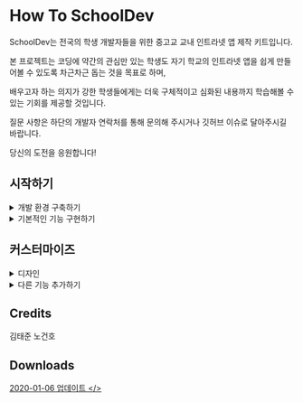 # How To SchoolDev

SchoolDev는 전국의 학생 개발자들을 위한 중고교 교내 인트라넷 앱 제작 키트입니다. 

본 프로젝트는 코딩에 약간의 관심만 있는 학생도 자기 학교의 인트라넷 앱을 쉽게 만들어볼 수 있도록 차근차근 돕는 것을 목표로 하며, 

배우고자 하는 의지가 강한 학생들에게는 더욱 구체적이고 심화된 내용까지 학습해볼 수 있는 기회를 제공할 것입니다.

질문 사항은 하단의 개발자 연락처를 통해 문의해 주시거나 깃허브 이슈로 달아주시길 바랍니다.

당신의 도전을 응원합니다!

## 시작하기
<details><summary>개발 환경 구축하기</summary>
    <div>
        <p>
            <li><a href="_posts/2019-12-10-start-androidstudio.md"> 깃과 깃허브란?</a></li>
            <li><a href="_posts/2019-12-10-start-androidstudio.md"> 깃허브의 사용법</a></li>
    		<li><a href="_posts/2019-12-10-start-androidstudio.md"> Android Studio 설치</a></li>
    		<li><a href="_posts/2019-12-10-start-androidstudio.md"> Flutter 설치</a></li>
    		    <li><a href="gh-pages/start-2.md"> Flutter 플러그인 설치</a></li>
    		    <li><a href="gh-pages/start-2.md"> 첫 플러터 디폴트 앱 실행</a></li>
    		    <li><a href="gh-pages/start-2.md"> Flutter란 무엇이며, 왜 Flutter인가?</a></li>
    		<li><a href="gh-pages/start-3.md"> Firebase 프로젝트 생성</a></li>  
    		    <li><a href="gh-pages/start-3.md"> 백엔드와 프론트엔드란?</a></li>
    		    <li><a href="gh-pages/start-3.md"> 백엔드를 서비스로, Firebase</a></li>
    		<li><a href="gh-pages/start-3.md"> Flutter와 Firebase 연동</a></li> 
		</p>
    </div>
</details>
<details><summary>기본적인 기능 구현하기</summary>
    <div>
        <p>
            <li><a href="_posts/2019-12-10-start-androidstudio.md"> 로그인 구현</a></li>
            <li><a href="_posts/2019-12-10-start-androidstudio.md"> 이메일 인증 구현</a></li>
            <li><a href="_posts/2019-12-10-start-androidstudio.md"> 홈 화면 구현</a></li>
                <li><a href="_posts/2019-12-10-start-androidstudio.md"> 비동기와 동기란?</a></li>
            <li><a href="_posts/2019-12-10-start-androidstudio.md"> Floating Action Button이란?</a></li>
            <li><a href="_posts/2019-12-10-start-androidstudio.md"> 포스팅 구현</a></li>
                <li><a href="_posts/2019-12-10-start-androidstudio.md"> 읽고 쓰는 기능 구현</a></li>
                <li><a href="_posts/2019-12-10-start-androidstudio.md"> 타임스탬프 기능 구현</a></li>
                <li><a href="_posts/2019-12-10-start-androidstudio.md"> 댓글 작성 기능 구현</a></li>
            <li><a href="_posts/2019-12-10-start-androidstudio.md"> 급식 정보 제공 기능 구현</a></li>
                <li><a href="_posts/2019-12-10-start-androidstudio.md"> Node.js란?</a></li>
                <li><a href="_posts/2019-12-10-start-androidstudio.md"> 라이브러리란?</a></li>
                <li><a href="_posts/2019-12-10-start-androidstudio.md"> 급식 정보 파싱</a></li>
                <li><a href="_posts/2019-12-10-start-androidstudio.md"> 급식 정보 파싱</a></li>
            <li><a href="_posts/2019-12-10-start-androidstudio.md"> 프로필 구현</a></li>
            <li><a href="_posts/2019-12-10-start-androidstudio.md"> 커뮤니티 규정 구현</a></li>
	</p>
    </div>
</details>

## 커스터마이즈

<details><summary>디자인</summary>
<p>
    <li> <a href="gh-pages/start-1.md"> 학교 로고 넣기</a></li>
    <li> <a href="gh-pages/start-2.md"> Flutter플러그인 설치</a></li>
    <li> <a href="gh-pages/start-3.md"> Firebase 설정하기</a></li>    
</p>
</details>

<details><summary>다른 기능 추가하기</summary>
<p>
    <li> <a href="gh-pages/start-1.md"> Android Studio 설치</a></li>
    <li> <a href="gh-pages/start-2.md"> Flutter플러그인 설치</a></li>
    <li> <a href="gh-pages/start-3.md"> Firebase 설정하기</a></li>    
</p>
</details>

## Credits

김태준 노건호

## Downloads
<a href="https://drive.google.com/open?id=1pvIsjNqCKxFoKmcIgiEdj_bIiLy2O_1S"> 2020-01-06 업데이트 </>
